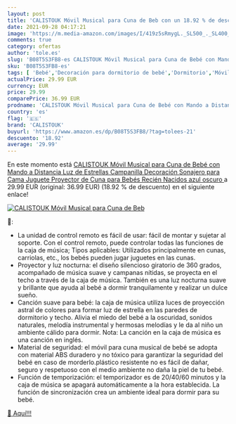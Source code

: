 ```yaml
---
layout: post
title: 'CALISTOUK Móvil Musical para Cuna de Beb con un 18.92 % de descuento'
date: 2021-09-28 04:17:21
image: 'https://m.media-amazon.com/images/I/419z5sRmygL._SL500_._SL400_.jpg'
comments: true
category: ofertas
author: 'tole.es'
slug: 'B08T5S3FB8-es CALISTOUK Móvil Musical para Cuna de Bebé con Mando a...'
sku: 'B08T5S3FB8-es'
tags: [ 'Bebé','Decoración para dormitorio de bebé','Dormitorio','Móviles para bebé','bebé','bebés','calistouk','nacido','recién', ]
actualPrice: 29.99 EUR
currency: EUR
price: 29.99
comparePrice: 36.99 EUR
prodname: 'CALISTOUK Móvil Musical para Cuna de Bebé con Mando a Distancia Luz de Estrellas Campanilla Decoración Sonajero para Cama Juguete Proyector de Cuna para Bebés Recién Nacidos  azul oscuro '
country: 'es'
flag: '🇪🇸'
brand: 'CALISTOUK'
buyurl: 'https://www.amazon.es/dp/B08T5S3FB8/?tag=tolees-21'
descuento: '18.92'
average: '29.99'
---
```


En este momento está [CALISTOUK Móvil Musical para Cuna de Bebé con Mando a Distancia Luz de Estrellas Campanilla Decoración Sonajero para Cama Juguete Proyector de Cuna para Bebés Recién Nacidos  azul oscuro ](https://www.amazon.es/dp/B08T5S3FB8/?tag=tolees-21) a 29.99 EUR (original: 36.99 EUR) (18.92 %  de descuento) en el siguiente enlace!

[![CALISTOUK Móvil Musical para Cuna de Beb](https://m.media-amazon.com/images/I/419z5sRmygL._SL500_._SL400_.jpg)](https://www.amazon.es/dp/B08T5S3FB8/?tag=tolees-21)

🔎:

- La unidad de control remoto es fácil de usar: fácil de montar y sujetar al soporte. Con el control remoto, puede controlar todas las funciones de la caja de música; Tipos aplicables: Utilizados principalmente en cunas, carriolas, etc., los bebés pueden jugar juguetes en las cunas.
- Proyector y luz nocturna: el diseño silencioso giratorio de 360 grados, acompañado de música suave y campanas nítidas, se proyecta en el techo a través de la caja de música. También es una luz nocturna suave y brillante que ayuda al bebé a dormir tranquilamente y realizar un dulce sueño.
- Canción suave para bebé: la caja de música utiliza luces de proyección astral de colores para formar luz de estrella en las paredes de dormitorio y techo. Alivia el miedo del bebé a la oscuridad, sonidos naturales, melodía instrumental y hermosas melodías y le da al niño un ambiente cálido para dormir. Nota: La canción en la caja de música es una canción en inglés.
- Material de seguridad: el móvil para cuna musical de bebé se adopta con material ABS duradero y no tóxico para garantizar la seguridad del bebé en caso de morderlo.plástico resistente no es fácil de dañar, seguro y respetuoso con el medio ambiente no daña la piel de tu bebé.
- Función de temporización: el temporizador es de 20/40/60 minutos y la caja de música se apagará automáticamente a la hora establecida. La función de sincronización crea un ambiente ideal para dormir para su bebé.

[🛒 Aquí!!!](https://www.amazon.es/dp/B08T5S3FB8/?tag=tolees-21)
